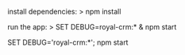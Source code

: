 install dependencies: > npm install

run the app: > SET DEBUG=royal-crm:\* & npm start

SET DEBUG='royal-crm:\*'; npm start
